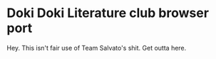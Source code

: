 # Doki Doki Literature club browser port
Hey. This isn't fair use of Team Salvato's shit. Get outta here.